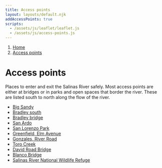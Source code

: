 ```yaml
---
title: Access points
layout: layouts/default.njk
addAccessPoints: true
scripts:
  - /assets/js/leaflet/leaflet.js
  - /assets/js/access-points.js
---
```


<nav class="breadcrumbs" aria-label="breadcrumbs">
  <ol>
    <li><a href="/">Home</a></li>
    <li><a href="#" aria-current="page">Access points</a></li>
  </ol>
</nav>

# Access points

Places to enter and exit the Salinas River safely. Most access points
are either at bridges or in parks and open spaces that border the
river. These are listed south to north along the flow of the river.

<nav class="nav-list">

- [Big Sandy](big-sandy)
- [Bradley south](bradley-south)
- [Bradley bridge](bradley)
- [San Ardo](san-ardo)
- [San Lorenzo Park](san-lorenzo-park)
- [Greenfield, Elm Avenue](elm-ave)
- [Gonzales, River Road](gonzales)
- [Toro Creek](toro-creek)
- [David Road Bridge](david-bridge)
- [Blanco Bridge](blanco)
- [Salinas River National Wildlife Refuge](srnwr)

</nav>

<div class="map" aria-hidden="true">
  <div id="map"></div>
</div>
